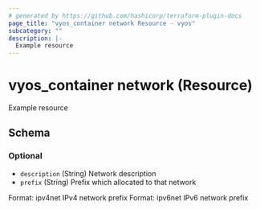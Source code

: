 ```yaml
---
# generated by https://github.com/hashicorp/terraform-plugin-docs
page_title: "vyos_container network Resource - vyos"
subcategory: ""
description: |-
  Example resource
---
```


# vyos_container network (Resource)

Example resource



<!-- schema generated by tfplugindocs -->
## Schema

### Optional

- `description` (String) Network description
- `prefix` (String) Prefix which allocated to that network

Format: ipv4net
IPv4 network prefix
Format: ipv6net
IPv6 network prefix
